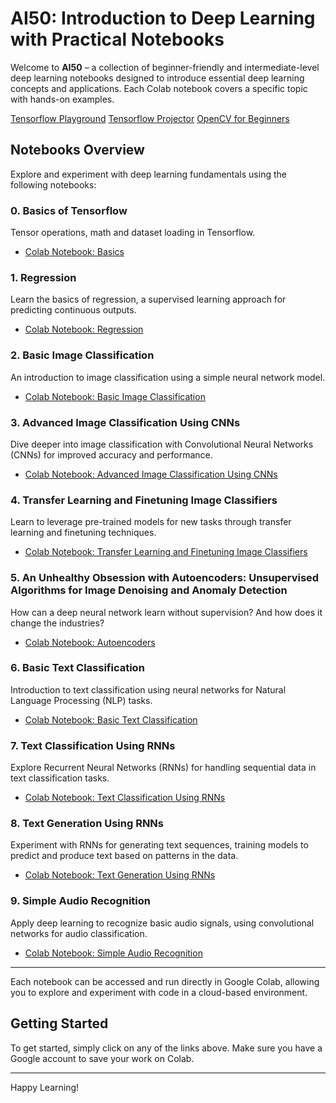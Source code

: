 # AI50: Introduction to Deep Learning with Practical Notebooks

Welcome to **AI50** – a collection of beginner-friendly and intermediate-level deep learning notebooks designed to introduce essential deep learning concepts and applications. Each Colab notebook covers a specific topic with hands-on examples.

[Tensorflow Playground](http://playground.tensorflow.org/)
[Tensorflow Projector](https://projector.tensorflow.org/)
[OpenCV for Beginners](https://colab.research.google.com/drive/1WlO6DeIVhzeDonIpLZmBZbgXkcIQMgVX?usp=sharing)

## Notebooks Overview

Explore and experiment with deep learning fundamentals using the following notebooks:

### 0. Basics of Tensorflow
Tensor operations, math and dataset loading in Tensorflow.
- [Colab Notebook: Basics](https://colab.research.google.com/drive/1B9jNPZf1f8cUhQps045-0pFB0Rp0-0P4)

### 1. Regression
Learn the basics of regression, a supervised learning approach for predicting continuous outputs.
- [Colab Notebook: Regression](https://colab.research.google.com/drive/137H4Bu5MdiiDzBsHhucfi8GFzmH4nML3#scrollTo=f_GchJ2tg-2o)

### 2. Basic Image Classification
An introduction to image classification using a simple neural network model.
- [Colab Notebook: Basic Image Classification](https://colab.research.google.com/drive/12jShj1PplGkdOiB31tDTl37pA56r71e3#scrollTo=R32zteKHCaXT)

### 3. Advanced Image Classification Using CNNs
Dive deeper into image classification with Convolutional Neural Networks (CNNs) for improved accuracy and performance.
- [Colab Notebook: Advanced Image Classification Using CNNs](https://colab.research.google.com/drive/19Zsfkq3gVK_uHhC1uSRpGX12Sw2qHsdj#scrollTo=zF9uvbXNVrVY)

### 4. Transfer Learning and Finetuning Image Classifiers
Learn to leverage pre-trained models for new tasks through transfer learning and finetuning techniques.
- [Colab Notebook: Transfer Learning and Finetuning Image Classifiers](https://colab.research.google.com/drive/1JZ6TUAIxv0y5XAW-O9Kj_frUdNd7s3To#scrollTo=RUNoQNgtfNgt)

### 5. An Unhealthy Obsession with Autoencoders: Unsupervised Algorithms for Image Denoising and Anomaly Detection
How can a deep neural network learn without supervision? And how does it change the industries?
- [Colab Notebook: Autoencoders](https://colab.research.google.com/drive/1nbXILPxZSMW9_psV-n8Aydxvdu4SCr-E#scrollTo=sOcfXfXq6FBd)

### 6. Basic Text Classification
Introduction to text classification using neural networks for Natural Language Processing (NLP) tasks.
- [Colab Notebook: Basic Text Classification](https://colab.research.google.com/drive/1wUjPDGKpL0FrndIkENfqjXLakJMsNF49#scrollTo=QW355HH5L49K)

### 7. Text Classification Using RNNs
Explore Recurrent Neural Networks (RNNs) for handling sequential data in text classification tasks.
- [Colab Notebook: Text Classification Using RNNs](https://colab.research.google.com/drive/1TXrInsHe2Gbennu2elLbOP8BKv9SVAqN#scrollTo=z682XYsrjkY9)

### 8. Text Generation Using RNNs
Experiment with RNNs for generating text sequences, training models to predict and produce text based on patterns in the data.
- [Colab Notebook: Text Generation Using RNNs](https://colab.research.google.com/drive/1Ee5M_wc4NpVCEk2LV3KoQ0kOW6ofhJEd#scrollTo=UlUQzwu6EXam)

### 9. Simple Audio Recognition
Apply deep learning to recognize basic audio signals, using convolutional networks for audio classification.
- [Colab Notebook: Simple Audio Recognition](https://colab.research.google.com/drive/1s_J67g-9OrvqnhZLX1bf97xUvIqwRGKd#scrollTo=wTAg4vsn3oEb)

---

Each notebook can be accessed and run directly in Google Colab, allowing you to explore and experiment with code in a cloud-based environment.

## Getting Started

To get started, simply click on any of the links above. Make sure you have a Google account to save your work on Colab.

---

Happy Learning!
